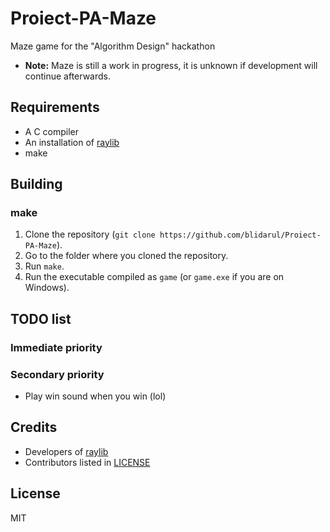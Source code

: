 # Proiect-PA-Maze
Maze game for the "Algorithm Design" hackathon 

* **Note:** Maze is still a work in progress, it is unknown if development will continue afterwards.

## Requirements
* A C compiler
* An installation of [raylib](https://www.raylib.com/)
* make

## Building 

### make
1. Clone the repository (`git clone https://github.com/blidarul/Proiect-PA-Maze`).
2. Go to the folder where you cloned the repository.
3. Run `make`.
4. Run the executable compiled as `game` (or `game.exe` if you are on Windows).

## TODO list

### Immediate priority 

### Secondary priority
* Play win sound when you win (lol)


## Credits
* Developers of [raylib](https://www.raylib.com/)
* Contributors listed in [LICENSE](https://github.com/blidarul/Proiect-PA-Maze/blob/main/LICENSE)

## License
MIT
